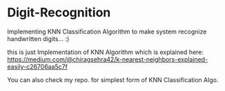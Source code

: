 # Digit-Recognition
Implementing KNN Classification Algorithm to make system recognize handwritten digits... :)

this is just Implementation of KNN Algorithm which is explained here:
https://medium.com/@chiragsehra42/k-nearest-neighbors-explained-easily-c26706aa5c7f

You can also check my repo. for simplest form of KNN Classification Algo.
